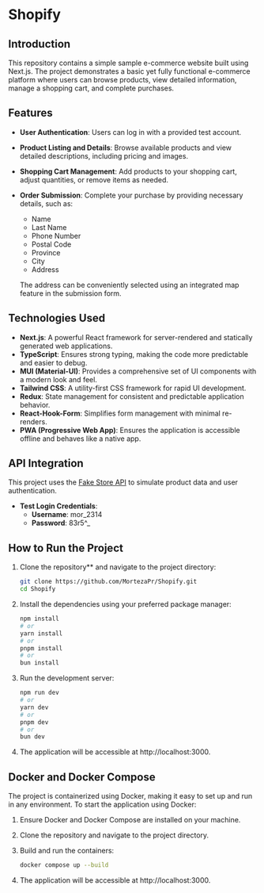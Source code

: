 # Shopify

## Introduction

This repository contains a simple sample e-commerce website built using Next.js. The project demonstrates a basic yet fully functional e-commerce platform where users can browse products, view detailed information, manage a shopping cart, and complete purchases. 

## Features

- **User Authentication**: Users can log in with a provided test account.
- **Product Listing and Details**: Browse available products and view detailed descriptions, including pricing and images.
- **Shopping Cart Management**: Add products to your shopping cart, adjust quantities, or remove items as needed.
- **Order Submission**: Complete your purchase by providing necessary details, such as:
  - Name
  - Last Name
  - Phone Number
  - Postal Code
  - Province
  - City
  - Address
  
  The address can be conveniently selected using an integrated map feature in the submission form.

## Technologies Used

- **Next.js**: A powerful React framework for server-rendered and statically generated web applications.
- **TypeScript**: Ensures strong typing, making the code more predictable and easier to debug.
- **MUI (Material-UI)**: Provides a comprehensive set of UI components with a modern look and feel.
- **Tailwind CSS**: A utility-first CSS framework for rapid UI development.
- **Redux**: State management for consistent and predictable application behavior.
- **React-Hook-Form**: Simplifies form management with minimal re-renders.
- **PWA (Progressive Web App)**: Ensures the application is accessible offline and behaves like a native app.

## API Integration

This project uses the [Fake Store API](https://fakestoreapi.com) to simulate product data and user authentication. 

- **Test Login Credentials**:
  - **Username**: mor_2314
  - **Password**: 83r5^_

## How to Run the Project

1. Clone the repository** and navigate to the project directory:

   ```bash
   git clone https://github.com/MortezaPr/Shopify.git
   cd Shopify

2. Install the dependencies using your preferred package manager:

    ```bash
    npm install
    # or
    yarn install
    # or
    pnpm install
    # or
    bun install
    ```

3. Run the development server:

    ```bash
    npm run dev
    # or
    yarn dev
    # or
    pnpm dev
    # or
    bun dev
    ```
4. The application will be accessible at http://localhost:3000.

## Docker and Docker Compose

The project is containerized using Docker, making it easy to set up and run in any environment. To start the application using Docker:

1. Ensure Docker and Docker Compose are installed on your machine.
2. Clone the repository and navigate to the project directory.
3. Build and run the containers:

   ```bash
   docker compose up --build

4. The application will be accessible at http://localhost:3000.

